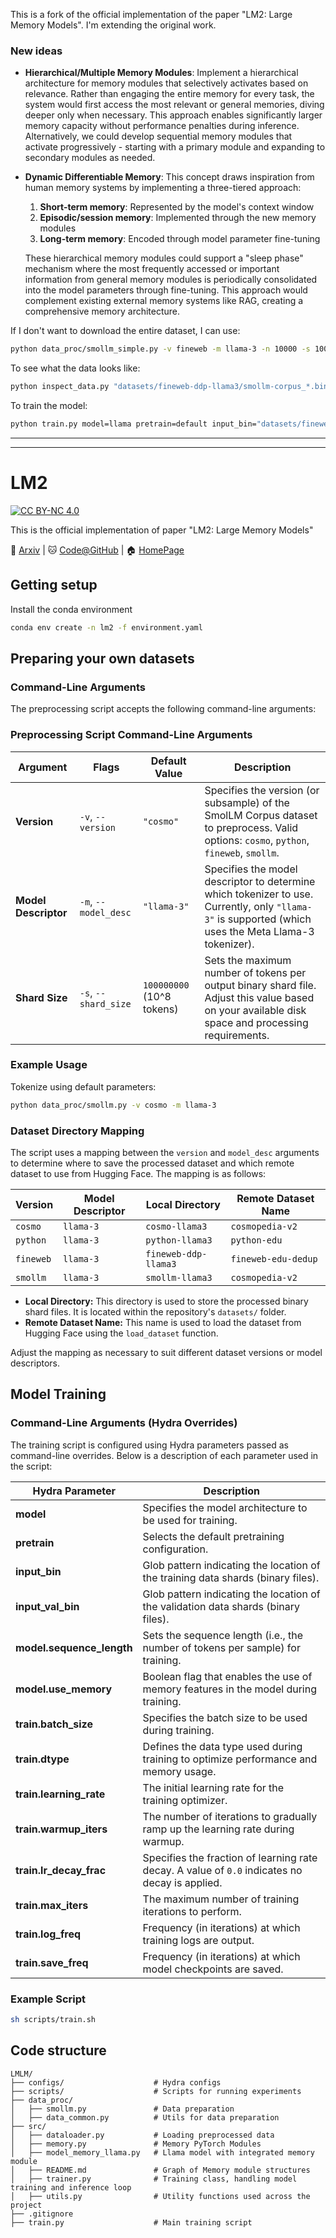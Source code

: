 
This is a fork of the official implementation of the paper "LM2: Large Memory Models". I'm extending the original work.

### New ideas

- **Hierarchical/Multiple Memory Modules**: Implement a hierarchical architecture for memory modules that selectively activates based on relevance. Rather than engaging the entire memory for every task, the system would first access the most relevant or general memories, diving deeper only when necessary. This approach enables significantly larger memory capacity without performance penalties during inference. Alternatively, we could develop sequential memory modules that activate progressively - starting with a primary module and expanding to secondary modules as needed.

- **Dynamic Differentiable Memory**: This concept draws inspiration from human memory systems by implementing a three-tiered approach:
  1. **Short-term memory**: Represented by the model's context window
  2. **Episodic/session memory**: Implemented through the new memory modules
  3. **Long-term memory**: Encoded through model parameter fine-tuning

  These hierarchical memory modules could support a "sleep phase" mechanism where the most frequently accessed or important information from general memory modules is periodically consolidated into the model parameters through fine-tuning. This approach would complement existing external memory systems like RAG, creating a comprehensive memory architecture.


If I don't want to download the entire dataset, I can use:
```bash
python data_proc/smollm_simple.py -v fineweb -m llama-3 -n 10000 -s 1000000 --streaming
```

To see what the data looks like:
```bash
python inspect_data.py "datasets/fineweb-ddp-llama3/smollm-corpus_*.bin"
```

To train the model:
```bash
python train.py model=llama pretrain=default input_bin="datasets/fineweb-ddp-llama3/smollm-corpus_train_*.bin" input_val_bin="datasets/fineweb-ddp-llama3/smollm-corpus_val_*.bin" model.sequence_length=1024 model.use_memory=True train.batch_size=4 train.dtype="bfloat16" train.learning_rate=1e-5 train.warmup_iters=100 train.lr_decay_frac=0.0 train.max_iters=1000 train.log_freq=5 train.save_freq=100
```


---
---

# LM2
[![CC BY-NC 4.0](https://licensebuttons.net/l/by-nc/4.0/88x31.png)](https://creativecommons.org/licenses/by-nc/4.0/)

This is the official implementation of paper "LM2: Large Memory Models"

📝 [Arxiv](https://arxiv.org/abs/2502.06049v1) \|
🐱 [Code@GitHub](https://github.com/convergence-ai/lm2.git) \| 
🏠 [HomePage](https://convergence.ai/)
## Getting setup

Install the conda environment

```bash
conda env create -n lm2 -f environment.yaml
```

## Preparing your own datasets


### Command-Line Arguments

The preprocessing script accepts the following command-line arguments:

### Preprocessing Script Command-Line Arguments

| **Argument**         | **Flags**                | **Default Value**         | **Description**                                                                                                                                                          |
|----------------------|--------------------------|---------------------------|--------------------------------------------------------------------------------------------------------------------------------------------------------------------------|
| **Version**          | `-v`, `--version`        | `"cosmo"`                 | Specifies the version (or subsample) of the SmolLM Corpus dataset to preprocess. Valid options: `cosmo`, `python`, `fineweb`, `smollm`.                                |
| **Model Descriptor** | `-m`, `--model_desc`     | `"llama-3"`               | Specifies the model descriptor to determine which tokenizer to use. Currently, only `"llama-3"` is supported (which uses the Meta Llama-3 tokenizer).                |
| **Shard Size**       | `-s`, `--shard_size`     | `100000000` (10^8 tokens) | Sets the maximum number of tokens per output binary shard file. Adjust this value based on your available disk space and processing requirements.                      |


### Example Usage

Tokenize using default parameters:

```bash
python data_proc/smollm.py -v cosmo -m llama-3
```

### Dataset Directory Mapping

The script uses a mapping between the `version` and `model_desc` arguments to determine where to save the processed dataset and which remote dataset to use from Hugging Face. The mapping is as follows:

| **Version** | **Model Descriptor** | **Local Directory**    | **Remote Dataset Name** |
|-------------|----------------------|------------------------|-------------------------|
| `cosmo`     | `llama-3`            | `cosmo-llama3`         | `cosmopedia-v2`         |
| `python`    | `llama-3`            | `python-llama3`        | `python-edu`            |
| `fineweb`   | `llama-3`            | `fineweb-ddp-llama3`    | `fineweb-edu-dedup`      |
| `smollm`    | `llama-3`            | `smollm-llama3`        | `cosmopedia-v2`         |

- **Local Directory:** This directory is used to store the processed binary shard files. It is located within the repository's `datasets/` folder.
- **Remote Dataset Name:** This name is used to load the dataset from Hugging Face using the `load_dataset` function.

Adjust the mapping as necessary to suit different dataset versions or model descriptors.

## Model Training

### Command-Line Arguments (Hydra Overrides)

The training script is configured using Hydra parameters passed as command-line overrides. Below is a description of each parameter used in the script:

| **Hydra Parameter**       | **Description**                                                                                                                                                     |
|---------------------------|---------------------------------------------------------------------------------------------------------------------------------------------------------------------|
| **model**                 | Specifies the model architecture to be used for training.                                                                                                         |
| **pretrain**              | Selects the default pretraining configuration.                                                                                                                    |
| **input_bin**             | Glob pattern indicating the location of the training data shards (binary files).                                                                                  |
| **input_val_bin**         | Glob pattern indicating the location of the validation data shards (binary files).                                                                                |
| **model.sequence_length** | Sets the sequence length (i.e., the number of tokens per sample) for training.                                                                                     |
| **model.use_memory**      | Boolean flag that enables the use of memory features in the model during training.                                                                                 |
| **train.batch_size**      | Specifies the batch size to be used during training.                                                                                                              |
| **train.dtype**           | Defines the data type used during training to optimize performance and memory usage.                                                                               |
| **train.learning_rate**   | The initial learning rate for the training optimizer.                                                                                                             |
| **train.warmup_iters**    | The number of iterations to gradually ramp up the learning rate during warmup.                                                                                      |
| **train.lr_decay_frac**   | Specifies the fraction of learning rate decay. A value of `0.0` indicates no decay is applied.                                                                       |
| **train.max_iters**       | The maximum number of training iterations to perform.                                                                                                             |
| **train.log_freq**        | Frequency (in iterations) at which training logs are output.                                                                                                      |
| **train.save_freq**       | Frequency (in iterations) at which model checkpoints are saved.

### Example Script
```bash
sh scripts/train.sh
```

## Code structure

```plaintext
LMLM/
├── configs/                    # Hydra configs
├── scripts/                    # Scripts for running experiments
├── data_proc/                    
│   ├── smollm.py               # Data preparation 
│   ├── data_common.py          # Utils for data preparation 
├── src/
│   ├── dataloader.py           # Loading preprocessed data
│   ├── memory.py               # Memory PyTorch Modules
│   ├── model_memory_llama.py   # Llama model with integrated memory module
│   ├── README.md               # Graph of Memory module structures
│   ├── trainer.py              # Training class, handling model training and inference loop
│   ├── utils.py                # Utility functions used across the project
├── .gitignore
├── train.py                    # Main training script
